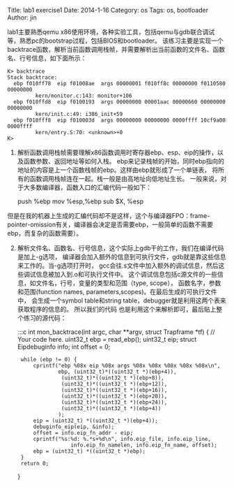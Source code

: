 Title: lab1 exercise1
Date: 2014-1-16
Category: os
Tags: os, bootloader
Author: jin


lab1主要熟悉qemu x86使用环境，各种实验工具，包括qemu与gdb联合调试等，熟悉pc的bootstrap过程，包括BIOS和bootloader。
该练习主要是实现一个backtrace函数，解析当前函数调用栈帧，并需要解析出当前函数的文件名、函数名、行号信息，如下面所示：

    K> backtrace
    Stack backtrace:
      ebp f010ff78  eip f01008ae  args 00000001 f010ff8c 00000000 f0110580 00000000
             kern/monitor.c:143: monitor+106
      ebp f010ffd8  eip f0100193  args 00000000 00001aac 00000660 00000000 00000000
             kern/init.c:49: i386_init+59
      ebp f010fff8  eip f010003d  args 00000000 00000000 0000ffff 10cf9a00 0000ffff
             kern/entry.S:70: <unknown>+0
    K>

1. 解析函数调用栈帧需要理解x86函数调用时寄存器ebp、esp、eip的操作，以及函数参数、返回地址等如何入栈。
ebp来记录栈帧的开始，同时ebp指向的地址的内容是上一个函数栈帧的ebp。这样由ebp就形成了一个单链表，
将所有的函数调用栈帧连在一起。栈一般是由高地址向低地址生长。
一般来说，对于大多数编译器，函数入口的汇编代码一般如下：


    push %ebp
    mov %esp,%ebp
    sub $X, %esp

但是在我的机器上生成的汇编代码却不是这样，这个与编译器FPO：frame-pointer-omission有关，编译器会决定是否需要ebp，一般简单的函数不需要ebp，而复杂的函数需要）。


2. 解析文件名、函数名、行号信息，这个实际上gdb干的工作，我们在编译代码是加上-g选项，
编译器会加入额外的信息到可执行文件，gdb就是靠这些信息来工作的。当-g选项打开时，
gcc会往.s文件中加入额外的调试信息，然后这些调试信息被加入到.o和可执行文件中。
这个调试信息包括c源文件的一些信息，如文件名，行号，变量的类型和范围（type, scope），
函数名字，参数和范围(function names, parameters,scopes)。在最后生成的可执行文件中，
会生成一个symbol table和string table，debugger就是利用这两个表来获取程序的信息的。
所以我们的代码 也是利用这个来解析即可，最后贴上整个练习的源代码：


    :::c
    int
    mon_backtrace(int argc, char **argv, struct Trapframe *tf)
    {
        // Your code here.
        uint32_t ebp = read_ebp();
        uint32_t eip;
        struct Eipdebuginfo info;
        int offset = 0;

        while (ebp != 0) {
            cprintf("ebp %08x eip %08x args %08x %08x %08x %08x %08x\n", 
                    ebp, (uint32_t)*((uint32_t *)(ebp+4)), 
                     (uint32_t)*((uint32_t *)(ebp+8)), 
                     (uint32_t)*((uint32_t *)(ebp+12)), 
                     (uint32_t)*((uint32_t *)(ebp+16)), 
                     (uint32_t)*((uint32_t *)(ebp+20)), 
                     (uint32_t)*((uint32_t *)(ebp+24)), 
                     (uint32_t)*((uint32_t *)(ebp+4)) 
                    );
            eip = (uint32_t) *((uint32_t *)(ebp+4));
            debuginfo_eip(eip, &info);
            offset = info.eip_fn_addr - eip; 
            cprintf("%s:%d: %.*s+%d\n", info.eip_file, info.eip_line,
                        info.eip_fn_namelen, info.eip_fn_name, offset);
            ebp = (uint32_t) *((uint32_t *)ebp);
        }
        return 0;
    }


